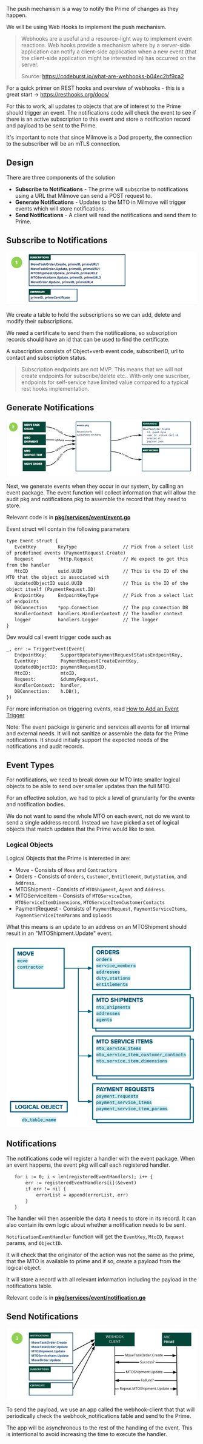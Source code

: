The push mechanism is a way to notify the Prime of changes as they happen. 

We will be using Web Hooks to implement the push mechanism. 

> Webhooks are a useful and a resource-light way to implement event reactions. Web hooks provide a mechanism where by a server-side application can notify a client-side application when a new event (that the client-side application might be interested in) has occurred on the server.
> 
>Source: https://codeburst.io/what-are-webhooks-b04ec2bf9ca2


For a quick primer on REST hooks and overview of webhooks - this is a great start → https://resthooks.org/docs/

For this to work, all updates to objects that are of interest to the Prime should trigger an event. The notifications code will check the event to see if there is an active subscription to this event and store a notification record and payload to be sent to the Prime.

It's important to note that since Milmove is a Dod property, the connection to the subscriber will be an mTLS connection.

## Design

There are three components of the solution
* **Subscribe to Notifications** - The prime will subscribe to notifications using a URL that Milmove can send a POST request to.
* **Generate Notifications** - Updates to the MTO in Milmove will trigger events which will store notifications.
* **Send Notifications** - A client will read the notifications and send them to Prime.

## Subscribe to Notifications

![](/img/webhooks/subscribe-notifications.png)

We create a table to hold the subscriptions so we can add, delete and modify their subscriptions. 

We need a certificate to send them the notifications, so subscription records should have an id that can be used to find the certificate. 

A subscription consists of Object+verb event code, subscriberID, url to contact and subscription status.

>Subscription endpoints are not MVP. This means that we will not create endpoints for subscribe/delete etc.. With only one suscriber, endpoints for self-service have limited value compared to a typical rest hooks implementation.

## Generate Notifications

![](/img/webhooks/generate-notifications.png)

Next, we generate events when they occur in our system, by calling an event package. The event function will collect information that will allow the audit pkg and notifications pkg to assemble the record that they need to store. 

Relevant code is in **[pkg/services/event/event.go](https://github.com/transcom/mymove/blob/master/pkg/services/event/event.go)**

Event struct will contain the following parameters
```golang
type Event struct {
   EventKey        KeyType                 // Pick from a select list of predefined events (PaymentRequest.Create)
   Request         *http.Request           // We expect to get this from the handler
   MtoID           uuid.UUID               // This is the ID of the MTO that the object is associated with
   UpdatedObjectID uuid.UUID               // This is the ID of the object itself (PaymentRequest.ID)
   EndpointKey     EndpointKeyType         // Pick from a select list of endpoints
   DBConnection    *pop.Connection         // The pop connection DB
   HandlerContext  handlers.HandlerContext // The handler context
   logger          handlers.Logger         // The logger
}
```

Dev would call event trigger code such as
```golang
_, err := TriggerEvent(Event{
   EndpointKey:     SupportUpdatePaymentRequestStatusEndpointKey,
   EventKey:        PaymentRequestCreateEventKey,
   UpdatedObjectID: paymentRequestID,
   MtoID:           mtoID,
   Request:         &dummyRequest,
   HandlerContext:  handler,
   DBConnection:    h.DB(),
})
```

For more information on triggering events, read [How to Add an Event Trigger](https://github.com/transcom/mymove/wiki/How-to-Add-an-Event-Trigger)

Note: The event package is generic and services all events for all internal and external needs. It will not sanitize or assemble the data for the Prime notifications. It should initially support the expected needs of the notifications and audit records.

## Event Types

For notifications, we need to break down our MTO into smaller logical objects to be able to send over smaller updates than the full MTO. 

For an effective solution, we had to pick a level of granularity for the events and notification bodies.

We do not want to send the whole MTO on each event, not do we want to send a single address record. Instead we have picked a set of logical objects that match updates that the Prime would like to see. 

### Logical Objects

Logical Objects that the Prime is interested in are:
* Move - Consists of `Move` and `Contractors`
* Orders - Consists of `Orders`, `Customer`, `Entitlement`, `DutyStation`, and `Address`.
* MTOShipment - Consists of `MTOShipment`, `Agent` and `Address`.
* MTOServiceItem - Consists of `MTOServiceItem`, `MTOServiceItemDimensions`, `MTOServiceItemCustomerContacts`
* PaymentRequest - Consists of `PaymentRequest`, `PaymentServiceItems`, `PaymentServiceItemParams` and `Uploads`

What this means is an update to an address on an MTOShipment should result in an "MTOShipment.Update" event.

![](/img/webhooks/push-objects.png)

## Notifications

The notifications code will register a handler with the event package. When an event happens, the event pkg will call each registered handler. 

```golang
   for i := 0; i < len(registeredEventHandlers); i++ {
       err := registeredEventHandlers[i](&event)
       if err != nil {
           errorList = append(errorList, err)
       }
   }
```
The handler will then assemble the data it needs to store in its record. It can also contain its own logic about whether a notification needs to be sent.

`NotificationEventHandler` function will get the `EventKey`, `MtoID`, `Request` params, and `ObjectID`. 

It will check that the originator of the action was not the same as the prime, that the MTO is available to prime and if so, create a payload from the logical object. 

It will store a record with all relevant information including the payload in the notifications table.

Relevant code is in **[pkg/services/event/notification.go](https://github.com/transcom/mymove/blob/master/pkg/services/event/notification.go)**

## Send Notifications

![](/img/webhooks/send-notifications.png)

To send the payload, we use an app called the webhook-client that that will periodically check the webhook_notifications table and send to the Prime. 

The app will be asynchronous to the rest of the handling of the event. This is intentional to avoid increasing the time to execute the handler.


